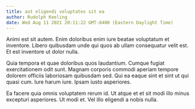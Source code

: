 ```yaml
---
title: aut eligendi voluptates sit ea
author: Rudolph Keeling
date: Wed Aug 11 2021 20:11:22 GMT-0400 (Eastern Daylight Time)
---
```

Animi est sit autem. Enim doloribus enim iure beatae voluptatum et inventore. Libero quibusdam unde qui quos ab ullam consequatur velit est. Et est inventore ut dolor nulla.

 Quia tempora et quae doloribus quos laudantium. Cumque fugiat exercitationem odit sunt. Magnam corporis commodi aperiam tempore dolorem officiis laboriosam quibusdam sed. Qui ea eaque sint et sint ut qui quasi cum. Iure harum iure. Ipsam iusto asperiores.

 Ea facere quia omnis voluptatem rerum id. Ut atque et et sit modi illo minus excepturi asperiores. Ut modi et. Vel illo eligendi a nobis nulla.